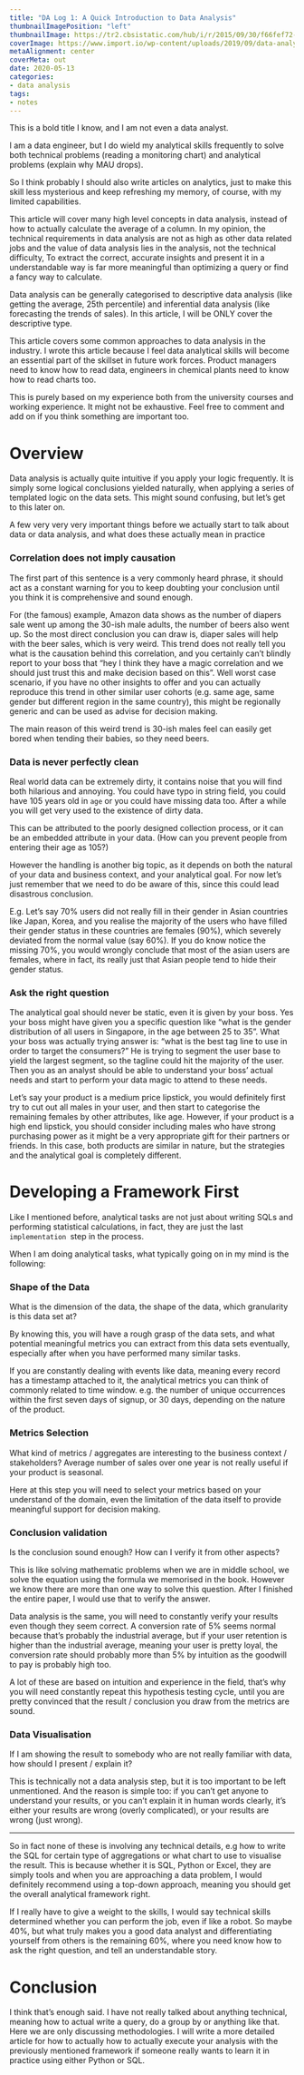 ```yaml
---
title: "DA Log 1: A Quick Introduction to Data Analysis"
thumbnailImagePosition: "left"
thumbnailImage: https://tr2.cbsistatic.com/hub/i/r/2015/09/30/f66fef72-5d57-48cc-bd8c-7ec0941e73ef/resize/1200x/c7e3985615f96fd77c8a861f27b31a6d/dataanalysisistockrobuart.jpg
coverImage: https://www.import.io/wp-content/uploads/2019/09/data-analysis-blog.jpg
metaAlignment: center
coverMeta: out
date: 2020-05-13
categories:
- data analysis
tags:
- notes
---
```


This is a bold title I know, and I am not even a data analyst.
<!--more-->

I am a data engineer, but I do wield my analytical skills frequently to solve both technical problems (reading a monitoring chart) and analytical problems (explain why MAU drops).

So I think probably I should also write articles on analytics, just to make this skill less mysterious and keep refreshing my memory, of course, with my limited capabilities.

This article will cover many high level concepts in data analysis, instead of how to actually calculate the average of a column. 
In my opinion, the technical requirements in data analysis are not as high as other data related jobs
and the value of data analysis lies in the analysis, not the technical difficulty, 
To extract the correct, accurate insights and present it in a understandable way is far more meaningful than
optimizing a query or find a fancy way to calculate.

Data analysis can be generally categorised to descriptive data analysis (like getting the average, 25th percentile) and inferential data analysis (like forecasting the trends of sales). In this article, I will be ONLY cover the descriptive type.

This article covers some common approaches to data analysis in the industry. I wrote this article because I feel data analytical skills will become an essential part of the skillset in future work forces. Product managers need to know how to read data, engineers in chemical plants need to know how to read charts too.

This is purely based on my experience both from the university courses and working experience. It might not be exhaustive. Feel free to comment and  add on if you think something are important too.

# Overview
Data analysis is actually quite intuitive if you apply your logic frequently. It is simply some logical conclusions yielded naturally, when applying a series of templated logic on the data sets. This might sound confusing, but let’s get to this later on. 

A few very very very important things before we actually start to talk about data or data analysis, and what does these actually mean in practice

### Correlation does not imply causation

The first part of this sentence is a very commonly heard phrase, it should act as a constant warning for you to keep doubting your conclusion until you think it is comprehensive and sound enough.

For (the famous) example, Amazon data shows as the number of diapers sale went up among the 30-ish male adults,  the number of beers also went up.  So the most direct conclusion you can draw is,  diaper sales will help with the beer sales, which is very weird. This trend does not really tell you what is the causation behind this correlation, and you certainly can’t blindly report to your boss that “hey I think they have a magic correlation and we should just trust this and make decision based on this”.  Well worst case scenario, if you have no other insights to offer and you can actually reproduce this trend in other similar user cohorts (e.g. same age, same gender but different region in the same country), this might be regionally generic and can be used as advise for decision making.

The main reason of this weird trend is 30-ish males feel can easily get bored when tending their babies, so they need beers.

### Data is never perfectly clean

Real world data can be extremely dirty, it contains noise that you will find both hilarious and annoying. You could have typo in string field, you could have 105 years old in `age` or you could have missing data too. After a while you will get very used to the existence of dirty data. 

This can be attributed to the poorly designed collection process, or it can be an embedded attribute in your data.  (How can you prevent people from entering their age as 105?)

However the handling is another big topic, as it depends on both the natural of your data and business context, and your analytical goal. For now let’s just remember that we need to do be aware of this, since this could lead disastrous conclusion.

E.g. Let’s say 70% users did not really fill in their gender in Asian countries like Japan, Korea, and you realise the majority of the users who have filled their gender status in these countries are females (90%), which severely deviated from the normal value (say 60%). If you do know notice the missing 70%,  you would wrongly conclude that most of the asian users are females, where in fact, its really just that Asian people tend to hide their gender status.

### Ask the right question

The analytical goal should never be static, even it is given by your boss. Yes your boss might have given you a specific question like “what is the gender distribution of all users in Singapore, in the age between 25 to 35”. What your boss was actually trying answer is: “what is the best tag line to use in order to target the consumers?” He is trying to segment the user base to yield the largest segment, so the tagline could hit the majority of the user. Then you as an analyst should be able to understand your boss’ actual needs and start to perform your data magic to attend to these needs.

Let’s say your product is a medium price lipstick,  you would definitely first try to cut out all males in your user, and then start to categorise the remaining females by other attributes, like age. However, if your product is a high end lipstick, you should consider including males who have strong purchasing power as it might be a very appropriate gift for their partners or friends. In this case, both products are similar in nature, but the strategies and the analytical goal is completely different. 

# Developing a Framework First
Like I mentioned before, analytical tasks are not just about writing SQLs and performing statistical calculations, in fact, they are just the last `implementation `step in the process.

When I am doing analytical tasks, what typically going on in my mind is the following:

### Shape of the Data
What is the dimension of the data, the shape of the data, which granularity is this data set at?

By knowing this, you will have a rough grasp of the data sets, and what potential meaningful metrics you can extract from this data sets eventually, especially after when you have performed many similar tasks.

If you are constantly dealing with events like data, meaning every record has a timestamp attached to it, the analytical metrics you can think of commonly related to time window. e.g. the number of unique occurrences within the first seven days of signup, or 30 days, depending on the nature of the product.

### Metrics Selection
What kind of metrics / aggregates are interesting to the business context / stakeholders? Average number of sales over one year is not really useful if your product is seasonal.

Here at this step you will need to select your metrics based on your understand of the domain, even the limitation of the data itself to provide meaningful support for decision making. 

### Conclusion validation

Is the conclusion sound enough? How can I verify it from other aspects?

This is like solving mathematic problems when we are in middle school, we solve the equation using the formula we memorised in the book. However we know there are more than one way to solve this question. After I finished the entire paper, I would use that to verify the answer.

Data analysis is the same, you will need to constantly verify your results even though they seem correct. A conversion rate of 5% seems normal because that’s probably the industrial average, but if your user retention is higher than the industrial average, meaning your user is pretty loyal, the conversion rate should probably more than 5% by intuition as the goodwill to pay is probably high too.

A lot of these are based on intuition and experience in the field, that’s why you will need constantly repeat this hypothesis testing cycle, until you are pretty convinced that the result / conclusion you draw from the metrics are sound.

### Data Visualisation
If I am showing the result to somebody who are not really familiar with data, how should I present / explain it?

This is technically not a data analysis step, but it is too important to be left unmentioned. And the reason is simple too: if you can’t get anyone to understand your results, or you can’t explain it in human words clearly, it’s either your results are wrong (overly complicated), or your results are wrong (just wrong).

---
So in fact none of these is involving any technical details, e.g how to write the SQL for certain type of aggregations or what chart to use to visualise the result. This is because whether it is SQL, Python or Excel, they are simply tools and when you are approaching a data problem, I would definitely recommend using a top-down approach, meaning you should get the overall analytical framework right. 

If I really have to give a weight to the skills, I would say technical skills determined whether you can perform the job, even if like a robot. So maybe 40%, but what truly makes you a good data analyst and differentiating yourself from others is the remaining 60%, where you need know how to ask the right question, and tell an understandable story.

# Conclusion
I think that’s enough said. I have not really talked about anything technical, meaning how to actual write a query, do a group by or anything like that. Here we are only discussing methodologies. I will write a more detailed article for how to actually
    how to actually execute your analysis with the previously mentioned framework if someone really wants to learn it in practice using either Python or SQL.





